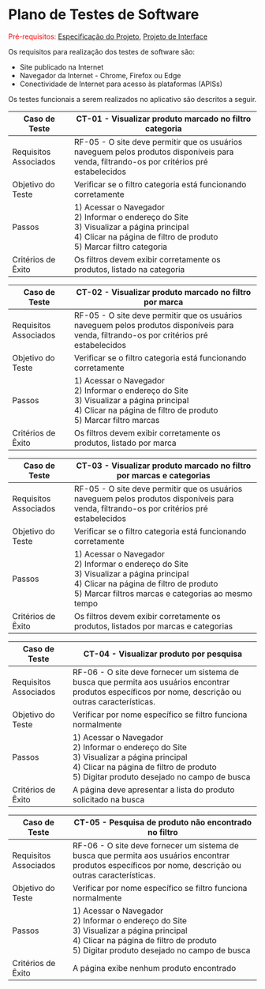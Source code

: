# Plano de Testes de Software

<span style="color:red">Pré-requisitos: <a href="02-Especificação do Projeto.md"> Especificação do Projeto</a></span>, <a href="03-Projeto de Interface.md"> Projeto de Interface</a>

Os requisitos para realização dos testes de software são:

- Site publicado na Internet
- Navegador da Internet - Chrome, Firefox ou Edge
- Conectividade de Internet para acesso às plataformas (APISs)

Os testes funcionais a serem realizados no aplicativo são descritos a seguir.

| Caso de Teste          | CT-01 - Visualizar produto marcado no filtro categoria                                                                 |
| ---------------------- | ----------------------------------------------------------------------------------------------------------------------------------------------------------------|
| Requisitos Associados  | RF-05 - O site deve permitir que os usuários naveguem pelos produtos disponíveis para venda, filtrando-os por critérios pré estabelecidos                       |
| Objetivo do Teste      | Verificar se o filtro categoria está funcionando corretamente                                                                                                   |        
| Passos                 | 1) Acessar o Navegador<br> 2) Informar o endereço do Site<br> 3) Visualizar a página principal<br> 4) Clicar na página de filtro de produto<br>  5) Marcar filtro categoria<br>|   
| Critérios de Êxito     | Os filtros devem exibir corretamente os produtos, listado na categoria                                                                                          |

| Caso de Teste          | CT-02 - Visualizar produto marcado no filtro por marca                                                                |
| ---------------------- | ----------------------------------------------------------------------------------------------------------------------------------------------------------------|
| Requisitos Associados  | RF-05 - O site deve permitir que os usuários naveguem pelos produtos disponíveis para venda, filtrando-os por critérios pré estabelecidos                       |
| Objetivo do Teste      | Verificar se o filtro categoria está funcionando corretamente                                                                                                   |        
| Passos                 | 1) Acessar o Navegador<br> 2) Informar o endereço do Site<br> 3) Visualizar a página principal<br> 4) Clicar na página de filtro de produto<br>  5) Marcar filtro marcas<br>|   
| Critérios de Êxito     | Os filtros devem exibir corretamente os produtos, listado por marca  |

| Caso de Teste          | CT-03 - Visualizar produto marcado no filtro por marcas e categorias                                                                |
| ---------------------- | ----------------------------------------------------------------------------------------------------------------------------------------------------------------|
| Requisitos Associados  | RF-05 - O site deve permitir que os usuários naveguem pelos produtos disponíveis para venda, filtrando-os por critérios pré estabelecidos                       |
| Objetivo do Teste      | Verificar se o filtro categoria está funcionando corretamente                                                                                                   |        
| Passos                 | 1) Acessar o Navegador<br> 2) Informar o endereço do Site<br> 3) Visualizar a página principal<br> 4) Clicar na página de filtro de produto<br>  5) Marcar filtros marcas e categorias ao mesmo tempo<br>|   
| Critérios de Êxito     | Os filtros devem exibir corretamente os produtos, listados por marcas e categorias|

| Caso de Teste          | CT-04 - Visualizar produto por pesquisa  |
| ---------------------- | ----------------------------------------------------------------------------------------------------------------------------------------------------------------|
| Requisitos Associados  | RF-06 - O site deve fornecer um sistema de busca que permita aos usuários encontrar produtos específicos por nome, descrição ou outras características.                      |
| Objetivo do Teste      | Verificar por nome específico se filtro funciona normalmente   |        
| Passos                 | 1) Acessar o Navegador<br> 2) Informar o endereço do Site<br> 3) Visualizar a página principal<br> 4) Clicar na página de filtro de produto<br>  5) Digitar produto desejado no campo de busca<br>|   
| Critérios de Êxito     | A página deve apresentar a lista do produto solicitado na busca|

| Caso de Teste          | CT-05 - Pesquisa de produto não encontrado no filtro |
| ---------------------- | ----------------------------------------------------------------------------------------------------------------------------------------------------------------|
| Requisitos Associados  | RF-06 - O site deve fornecer um sistema de busca que permita aos usuários encontrar produtos específicos por nome, descrição ou outras características.                      |
| Objetivo do Teste      | Verificar por nome específico se filtro funciona normalmente   |        
| Passos                 | 1) Acessar o Navegador<br> 2) Informar o endereço do Site<br> 3) Visualizar a página principal<br> 4) Clicar na página de filtro de produto<br>  5) Digitar produto desejado no campo de busca<br>|   
| Critérios de Êxito     |A página exibe nenhum produto encontrado|
